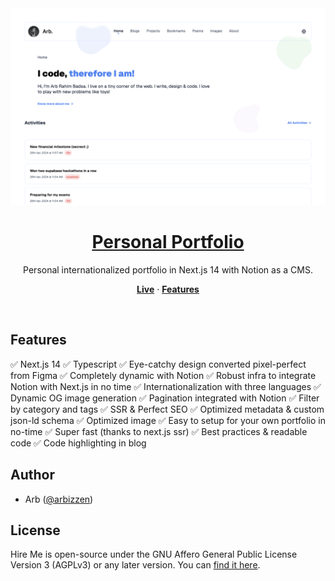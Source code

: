 <a href="https://arbizen.com">
  <img alt="Arbizen - Personal Portfolio" src="/public/demo.png"/> 
  <h1 align="center">Personal Portfolio</h1>
</a>

<p align="center">
  Personal internationalized portfolio in Next.js 14 with Notion as a CMS.
</p>

<p align="center">
  <a href="https://arbizen.com" target="_blank"><strong>Live</strong></a> ·
  <a href="#features"><strong>Features</strong></a> 
</p>
<br/>

## Features

✅ Next.js 14
✅ Typescript
✅ Eye-catchy design converted pixel-perfect from Figma
✅ Completely dynamic with Notion
✅ Robust infra to integrate Notion with Next.js in no time
✅ Internationalization with three languages
✅ Dynamic OG image generation
✅ Pagination integrated with Notion
✅ Filter by category and tags
✅ SSR & Perfect SEO
✅ Optimized metadata & custom json-ld schema
✅ Optimized image
✅ Easy to setup for your own portfolio in no-time
✅ Super fast (thanks to next.js ssr)
✅ Best practices & readable code
✅ Code highlighting in blog

## Author

- Arb ([@arbizzen](https://twitter.com/arbizzen))

## License

Hire Me is open-source under the GNU Affero General Public License Version 3 (AGPLv3) or any later version. You can [find it here](https://github.com/arbizen/portfolio/blob/main/LICENSE).
